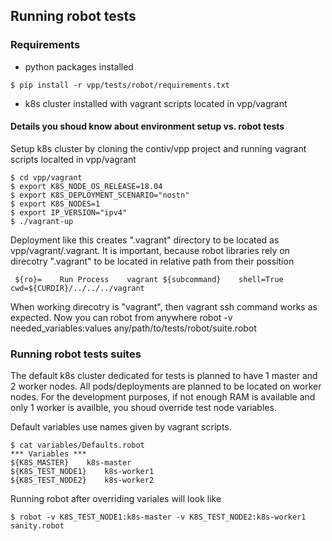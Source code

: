 ## Running robot tests

### Requirements
- python packages installed 
```
$ pip install -r vpp/tests/robot/requirements.txt
```
- k8s cluster installed with vagrant scripts located in vpp/vagrant

#### Details you shoud know about environment setup vs. robot tests 

Setup k8s cluster by cloning the contiv/vpp project and running vagrant scripts localted in vpp/vagrant
```
$ cd vpp/vagrant
$ export K8S_NODE_OS_RELEASE=18.04
$ export K8S_DEPLOYMENT_SCENARIO="nostn"
$ export K8S_NODES=1
$ export IP_VERSION="ipv4"
$ ./vagrant-up
```
Deployment like this creates ".vagrant" directory to be located as vpp/vagrant/.vagrant. It is important, because robot libraries rely on direcotry ".vagrant" to be located in relative path from their possition
```
 ${ro}=    Run Process    vagrant ${subcommand}    shell=True    cwd=${CURDIR}/../../../vagrant
```
When working direcotry is "vagrant", then vagrant ssh command works as expected.
Now you can robot from anywhere
robot -v needed_variables:values any/path/to/tests/robot/suite.robot

### Running robot tests suites

The default k8s cluster dedicated for tests is planned to have 1 master and 2 worker nodes. All pods/deployments are planned to be located on worker nodes. For the development purposes, if not enough RAM is available and only 1 worker is availble, you shoud override test node variables.

Default variables use names given by vagrant scripts. 
```
$ cat variables/Defaults.robot
*** Variables ***
${K8S_MASTER}    k8s-master
${K8S_TEST_NODE1}    k8s-worker1
${K8S_TEST_NODE2}    k8s-worker2
```

Running robot after overriding variales will look like
```
$ robot -v K8S_TEST_NODE1:k8s-master -v K8S_TEST_NODE2:k8s-worker1 sanity.robot
```
